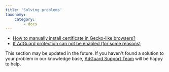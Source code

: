 ```yaml
---
title: 'Solving problems'
taxonomy:
    category:
        - docs
---
```


 * [How to manually install certificate in Gecko-like browsers?](https://kb.adguard.com/en/macos/solving-problems/install-cert)
 * [If AdGuard protection can not be enabled (for some reasons)](https://kb.adguard.com/en/macos/solving-problems/protection-cannot-be-enabled)

This section may be updated in the future. If you haven't found a solution to your problem in our knowledge base, [AdGuard Support Team](http://kb.adguard.com/en/technical-support) will be happy to help.
